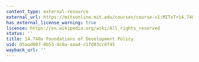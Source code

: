 ```yaml
---
content_type: external-resource
external_url: https://mitxonline.mit.edu/courses/course-v1:MITxT+14.740x/?utm_medium=ocw-website&utm_source=ocw-website&utm_campaign=dedp&utm_content=ocw-page-foundations-of-development-policy
has_external_license_warning: true
license: https://en.wikipedia.org/wiki/All_rights_reserved
status: ''
title: 14.740x Foundations of Development Policy
uid: 05aad007-8b53-4c0a-aaa4-c1fd83cc6f45
wayback_url: ''
---
```

